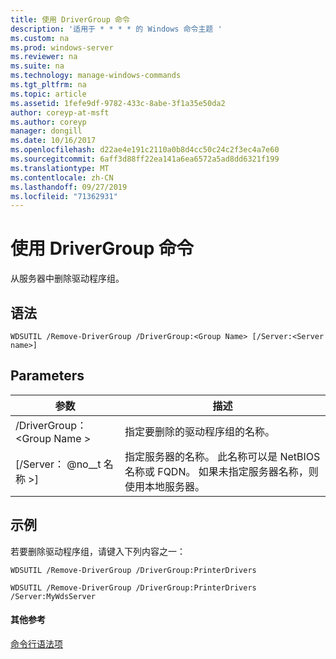 ```yaml
---
title: 使用 DriverGroup 命令
description: '适用于 * * * * 的 Windows 命令主题 '
ms.custom: na
ms.prod: windows-server
ms.reviewer: na
ms.suite: na
ms.technology: manage-windows-commands
ms.tgt_pltfrm: na
ms.topic: article
ms.assetid: 1fefe9df-9782-433c-8abe-3f1a35e50da2
author: coreyp-at-msft
ms.author: coreyp
manager: dongill
ms.date: 10/16/2017
ms.openlocfilehash: d22ae4e191c2110a0b8d4cc50c24c2f3ec4a7e60
ms.sourcegitcommit: 6aff3d88ff22ea141a6ea6572a5ad8dd6321f199
ms.translationtype: MT
ms.contentlocale: zh-CN
ms.lasthandoff: 09/27/2019
ms.locfileid: "71362931"
---
```

# <a name="using-the-remove-drivergroup-command"></a>使用 DriverGroup 命令



从服务器中删除驱动程序组。

## <a name="syntax"></a>语法

```
WDSUTIL /Remove-DriverGroup /DriverGroup:<Group Name> [/Server:<Server name>]
```

## <a name="parameters"></a>Parameters

|参数|描述|
|---------|-----------|
|/DriverGroup： \<Group Name >|指定要删除的驱动程序组的名称。|
|[/Server： @no__t 名称 >]|指定服务器的名称。 此名称可以是 NetBIOS 名称或 FQDN。 如果未指定服务器名称，则使用本地服务器。|

## <a name="BKMK_examples"></a>示例

若要删除驱动程序组，请键入下列内容之一：
```
WDSUTIL /Remove-DriverGroup /DriverGroup:PrinterDrivers
```
```
WDSUTIL /Remove-DriverGroup /DriverGroup:PrinterDrivers /Server:MyWdsServer
```

#### <a name="additional-references"></a>其他参考

[命令行语法项](command-line-syntax-key.md)